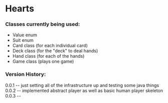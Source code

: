 # Hearts

### Classes currently being used:
- Value enum  
- Suit enum  
- Card class (for each individual card)  
- Deck class (for the "deck" to deal hands)  
- Hand class (for each of the hands)  
- Game class (plays one game)  

### Version History:

0.0.1 -- just setting all of the infrastructure up and testing some java things
0.0.2 -- implemented abstract player as well as basic human player skeleton
0.0.3 -- 
